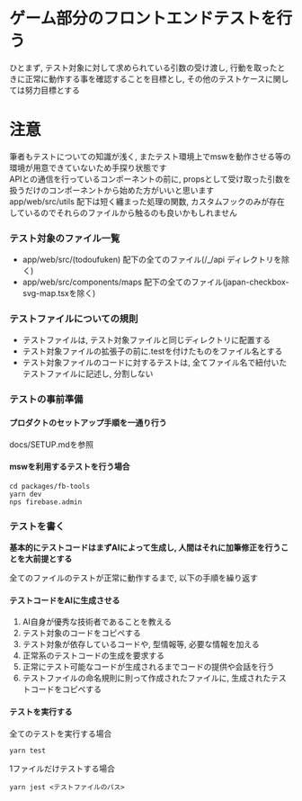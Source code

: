# ゲーム部分のフロントエンドテストを行う

ひとまず, テスト対象に対して求められている引数の受け渡し, 行動を取ったときに正常に動作する事を確認することを目標とし, その他のテストケースに関しては努力目標とする

# 注意

筆者もテストについての知識が浅く, またテスト環境上でmswを動作させる等の環境が用意できていないため手探り状態です  
APIとの通信を行っているコンポーネントの前に, propsとして受け取った引数を扱うだけのコンポーネントから始めた方がいいと思います  
app/web/src/utils 配下は短く纏まった処理の関数, カスタムフックのみが存在しているのでそれらのファイルから触るのも良いかもしれません

### テスト対象のファイル一覧

- app/web/src/(todoufuken) 配下の全てのファイル(/\_/api ディレクトリを除く)
- app/web/src/components/maps 配下の全てのファイル(japan-checkbox-svg-map.tsxを除く)

### テストファイルについての規則

- テストファイルは, テスト対象ファイルと同じディレクトリに配置する
- テスト対象ファイルの拡張子の前に.testを付けたものをファイル名とする
- テスト対象ファイルのコードに対するテストは, 全てファイル名で紐付いたテストファイルに記述し, 分割しない

### テストの事前準備

#### プロダクトのセットアップ手順を一通り行う

docs/SETUP.mdを参照

#### mswを利用するテストを行う場合

```
cd packages/fb-tools
yarn dev
nps firebase.admin
```

### テストを書く

**基本的にテストコードはまずAIによって生成し, 人間はそれに加筆修正を行うことを大前提とする**

全てのファイルのテストが正常に動作するまで, 以下の手順を繰り返す

#### テストコードをAIに生成させる

1. AI自身が優秀な技術者であることを教える
2. テスト対象のコードをコピペする
3. テスト対象が依存しているコードや, 型情報等, 必要な情報を加える
4. 正常系のテストコードの生成を要求する
5. 正常にテスト可能なコードが生成されるまでコードの提供や会話を行う
6. テストファイルの命名規則に則って作成されたファイルに, 生成されたテストコードをコピペする

#### テストを実行する

全てのテストを実行する場合

```
yarn test
```

1ファイルだけテストする場合

```
yarn jest <テストファイルのパス>
```
